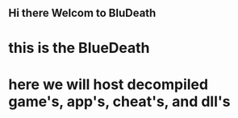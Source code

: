 ## Hi there Welcom to BluDeath

# this is the BlueDeath
# here we will host decompiled game's, app's, cheat's, and dll's
